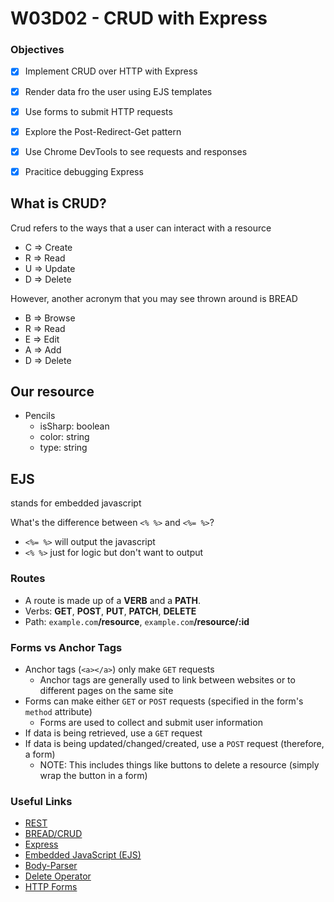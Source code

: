 # W03D02 - CRUD with Express

### Objectives
- [X] Implement CRUD over HTTP with Express
- [X] Render data fro the user using EJS templates
- [X] Use forms to submit HTTP requests
- [X] Explore the Post-Redirect-Get pattern
- [X] Use Chrome DevTools to see requests and responses
- [X] Pracitice debugging Express



## What is CRUD? 

Crud refers to the ways that a user can interact with a resource

- C => Create
- R => Read
- U => Update
- D => Delete

However, another acronym that you may see thrown around is BREAD

- B => Browse
- R => Read
- E => Edit
- A => Add
- D => Delete

## Our resource

* Pencils
  - isSharp: boolean
  - color: string
  - type: string

## EJS

stands for embedded javascript

What's the difference between `<% %>` and `<%= %>`?
- `<%= %>` will output the javascript
- `<% %>` just for logic but don't want to output

### Routes

* A route is made up of a **VERB** and a **PATH**.
* Verbs: **GET**, **POST**, **PUT**, **PATCH**, **DELETE**
* Path: `example.com`**/resource**, `example.com`**/resource/:id**

### Forms vs Anchor Tags
* Anchor tags (`<a></a>`) only make `GET` requests
  * Anchor tags are generally used to link between websites or to different pages on the same site
* Forms can make either `GET` or `POST` requests (specified in the form's `method` attribute)
  * Forms are used to collect and submit user information
* If data is being retrieved, use a `GET` request
* If data is being updated/changed/created, use a `POST` request (therefore, a form)
  * NOTE: This includes things like buttons to delete a resource (simply wrap the button in a form)

### Useful Links
* [REST](https://en.wikipedia.org/wiki/Representational_state_transfer)
* [BREAD/CRUD](https://en.wikipedia.org/wiki/Create,_read,_update_and_delete)
* [Express](https://github.com/expressjs/express)
* [Embedded JavaScript (EJS)](https://github.com/mde/ejs)
* [Body-Parser](https://github.com/expressjs/body-parser)
* [Delete Operator](https://developer.mozilla.org/en-US/docs/Web/JavaScript/Reference/Operators/delete)
* [HTTP Forms](https://developer.mozilla.org/en-US/docs/Learn/HTML/Forms/Sending_and_retrieving_form_data)